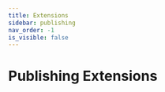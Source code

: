 ```yaml
---
title: Extensions
sidebar: publishing
nav_order: -1
is_visible: false
---
```


# Publishing Extensions
